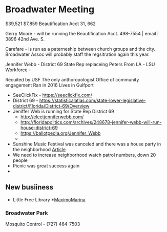 # Broadwater Meeting

$39,521
$7,859  Beautification Acct
31, 662

Gerry Moore - will be running the Beautification Acct. 
498-7554 | email | 3896 42nd Ave. S.

Carefare - is run as a paterneship between church groups and the city. Broadwater Assoc will probably staff the regsitration again this year.

Jennifer Webb - District 69 State Rep replaceing Peters
From LA - LSU
Workforce - 

Recuited by USF
The only anthoropologist
Office of community engagement
Ran in 2016
Lives in Gulfport



* SeeClickFix - https://seeclickfix.com/
* District 69 - https://statisticalatlas.com/state-lower-legislative-district/Florida/District-69/Overview
* Jeniffer Web is running for State Rep District 69
    * http://electjenniferwebb.com/
    * http://floridapolitics.com/archives/248678-jennifer-webb-will-run-house-district-69
    * https://ballotpedia.org/Jennifer_Webb
    * 
* Sunshine Music Festival was canceled and there was a house party in the neighborhood [Article](http://www.tampabay.com/blogs/soundcheck/2018/05/29/sunset-music-festival-cancellation-inside-dj-duo-bonnie-x-clydes-insane-party-dash-across-tampa-bay/)
* We need to increase neighborhood watch patrol numbers, down 20 people
* Picnic was great success again
* 

## New busiiness

* Little Free Library 
*[MaximoMarina](http://www.igy-maximomarina.com/)


### Broadwater Park
Mosquito Control - (727) 464-7503

